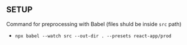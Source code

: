 ## SETUP

Command for preprocessing with Babel (files shuld be inside `src` path)
- `npx babel --watch src --out-dir . --presets react-app/prod`
